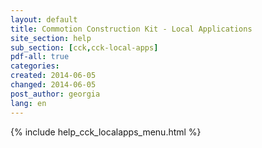 ```yaml
---
layout: default
title: Commotion Construction Kit - Local Applications
site_section: help
sub_section: [cck,cck-local-apps]
pdf-all: true
categories: 
created: 2014-06-05
changed: 2014-06-05
post_author: georgia
lang: en
---
```

<div class="cck-section-page">
{% include help_cck_localapps_menu.html %}
</div>
 
